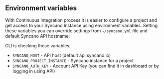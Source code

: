 ## Environment variables

With Continuous Integration process it is easier to configure a project and get access to your Syncano Instance using environment variables. Setting these variables you can override settings from `~/syncano.yml` file and default Syncano API hostname:

CLI is checking those variables:
- `SYNCANO_HOST` - API host (default api.syncano.io)
- `SYNCANO_PROJECT_INSTANCE` - Syncano instance for a project
- `SYNCANO_AUTH_KEY` - Account API Key (you can find it in dashboard or by logging in using API)
